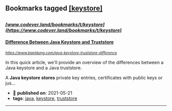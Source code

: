 ## Bookmarks tagged [[keystore]](https://www.codever.land/search?q=[keystore])

_<sup><sup>[www.codever.land/bookmarks/t/keystore](https://www.codever.land/bookmarks/t/keystore)</sup></sup>_
---
#### [Difference Between Java Keystore and Truststore](https://www.baeldung.com/java-keystore-truststore-difference)
_<sup>https://www.baeldung.com/java-keystore-truststore-difference</sup>_

In this quick article, we'll provide an overview of the differences between a Java keystore and a Java truststore.

A **Java keystore stores** private key entries, certificates with public keys or jus...
* :calendar: **published on**: 2021-05-21
* **tags**: [java](../tagged/java.md), [keystore](../tagged/keystore.md), [truststore](../tagged/truststore.md)
---
